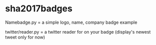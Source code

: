 # sha2017badges

Namebadge.py = a simple logo, name, company badge example

twitter/reader.py = a twitter reader for on your badge (display's newest tweet only for now)
